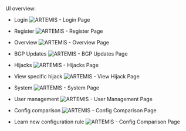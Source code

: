 UI overview:

- Login
![ARTEMIS - Login Page](http://inspire.edu.gr/artemis/img/screenshots/login_20180621.png)

- Register
![ARTEMIS - Register Page](http://inspire.edu.gr/artemis/img/screenshots/register_20180621.png)

- Overview
![ARTEMIS - Overview Page](http://inspire.edu.gr/artemis/img/screenshots/overview_20180621.png)

- BGP Updates
![ARTEMIS - BGP Updates Page](http://inspire.edu.gr/artemis/img/screenshots/bgp_updates_20180621.png)

- Hijacks
![ARTEMIS - Hijacks Page](http://inspire.edu.gr/artemis/img/screenshots/hijacks_20180621.png)

- View specific hijack
![ARTEMIS - View Hijack Page](http://inspire.edu.gr/artemis/img/screenshots/view_hijack_20180621.png)

- System
![ARTEMIS - System Page](http://inspire.edu.gr/artemis/img/screenshots/system_20180621.png)

- User management
![ARTEMIS - User Management Page](http://inspire.edu.gr/artemis/img/screenshots/user_management_20180621.png)

- Config comparison
![ARTEMIS - Config Comparison Page](http://inspire.edu.gr/artemis/img/screenshots/config_comparison_20180621.png)

- Learn new configuration rule
![ARTEMIS - Config Comparison Page](http://inspire.edu.gr/artemis/img/screenshots/learn_configuration_20180621.png)
